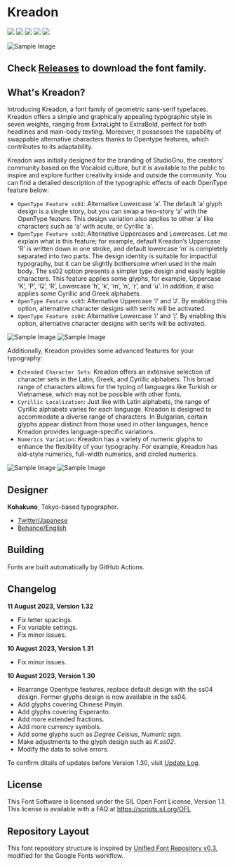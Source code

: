 # Kreadon

[![][Fontbakery]](https://Kohakuno-Layer.github.io/Kreadon/fontbakery/fontbakery-report.html)
[![][Universal]](https://Kohakuno-Layer.github.io/Kreadon/fontbakery/fontbakery-report.html)
[![][GF Profile]](https://Kohakuno-Layer.github.io/Kreadon/fontbakery/fontbakery-report.html)
[![][Outline Correctness]](https://Kohakuno-Layer.github.io/Kreadon/fontbakery/fontbakery-report.html)
[![][Shaping]](https://Kohakuno-Layer.github.io/Kreadon/fontbakery/fontbakery-report.html)

[Fontbakery]: https://img.shields.io/endpoint?url=https%3A%2F%2Fraw.githubusercontent.com%2FKohakuno-Layer%2FKreadon%2Fgh-pages%2Fbadges%2Foverall.json
[GF Profile]: https://img.shields.io/endpoint?url=https%3A%2F%2Fraw.githubusercontent.com%2FKohakuno-Layer%2FKreadon%2Fgh-pages%2Fbadges%2FGoogleFonts.json
[Outline Correctness]: https://img.shields.io/endpoint?url=https%3A%2F%2Fraw.githubusercontent.com%2FKohakuno-Layer%2FKreadon%2Fgh-pages%2Fbadges%2FOutlineCorrectnessChecks.json
[Shaping]: https://img.shields.io/endpoint?url=https%3A%2F%2Fraw.githubusercontent.com%2FKohakuno-Layer%2FKreadon%2Fgh-pages%2Fbadges%2FShapingChecks.json
[Universal]: https://img.shields.io/endpoint?url=https%3A%2F%2Fraw.githubusercontent.com%2FKohakuno-Layer%2FKreadon%2Fgh-pages%2Fbadges%2FUniversal.json

![Sample Image](documentation/37-01.png)

## Check [Releases](https://github.com/Kohakuno-Layer/Kreadon/releases) to download the font family.

## What's Kreadon?

Introducing Kreadon, a font family of geometric sans-serif typefaces. Kreadon offers a simple and graphically appealing typographic style in seven weights, ranging from ExtraLight to ExtraBold, perfect for both headlines and main-body texting. Moreover, it possesses the capability of swappable alternative characters thanks to Opentype features, which contributes to its adaptability. 

Kreadon was initially designed for the branding of StudioGnu, the creators’ community based on the Vocaloid culture, but it is available to the public to inspire and explore further creativity inside and outside the community.
You can find a detailed description of the typographic effects of each OpenType feature below:

* `OpenType Feature ss01`: Alternative Lowercase ‘a’. The default ‘a’ glyph design is a single story, but you can swap a two-story ‘a’ with the OpenType feature. This design variation also applies to other ‘a’ like characters such as ‘a’ with acute, or Cyrillic ‘a’.
* `OpenType Feature ss02`: Alternative Uppercases and Lowercases. Let me explain what is this feature; for example, default Kreadon’s Uppercase ‘R’ is written down in one stroke, and default lowercase ‘m’ is completely separated into two parts. The design identity is suitable for impactful typography, but it can be slightly bothersome when used in the main body. The ss02 option presents a simpler type design and easily legible characters. This feature applies some glyphs, for example, Uppercase ‘K’, ‘P’, ‘Q’, ‘R’, Lowercase ‘h’, ‘k’, ‘m’, ’n’, ‘r’, and ‘u’. In addition, it also applies some Cyrillic and Greek alphabets.
* `OpenType Feature ss03`: Alternative Uppercase ‘I’ and ‘J’. By enabling this option, alternative character designs with serifs will be activated.
* `OpenType Feature ss04`: Alternative Lowercase ‘i’ and ‘j’. By enabling this option, alternative character designs with serifs will be activated.

![Sample Image](documentation/37-a1.gif)
![Sample Image](documentation/37-a2.gif)

Additionally, Kreadon provides some advanced features for your typography:

* `Extended Character Sets`: Kreadon offers an extensive selection of character sets in the Latin, Greek, and Cyrillic alphabets. This broad range of characters allows for the typing of languages like Turkish or Vietnamese, which may not be possible with other fonts.
* `Cyrillic Localization`: Just like with Latin alphabets, the range of Cyrillic alphabets varies for each language. Kreadon is designed to accommodate a diverse range of characters. In Bulgarian, certain glyphs appear distinct from those used in other languages, hence Kreadon provides language-specific variations.
* `Numerics Variation`: Kreadon has a variety of numeric glyphs to enhance the flexibility of your typography. For example, Kreadon has old-style numerics, full-width numerics, and circled numerics.

![Sample Image](documentation/37-07.png)
![Sample Image](documentation/37-08.png)

## Designer

**Kohakuno**, Tokyo-based typographer.
* [Twitter/Japanese](https://twitter.com/Amber_layer01)
* [Behance/English](https://www.behance.net/kohakuno)

## Building

Fonts are built automatically by GitHub Actions. 

## Changelog

**11 August 2023, Version 1.32**
- Fix letter spacings.
- Fix variable settings.
- Fix minor issues.

**10 August 2023, Version 1.31**
- Fix minor issues.

**10 August 2023, Version 1.30**
- Rearrange Opentype features, replace default design with the ss04 design. Former glyphs design is now available in the ss04.
- Add glyphs covering Chinese Pinyin.
- Add glyphs covering Esperanto. 
- Add more extended fractions.
- Add more currency symbols.
- Add some glyphs such as _Degree Celsius_, _Numeric sign_.
- Make adjustments to the glyph design such as _K.ss02_.
- Modify the data to solve errors.

To confirm ditails of updates before Version 1.30, visit [Update Log](https://github.com/Kohakuno-Layer/Kreadon/blob/main/update_log.md).

## License

This Font Software is licensed under the SIL Open Font License, Version 1.1.
This license is available with a FAQ at
https://scripts.sil.org/OFL

## Repository Layout

This font repository structure is inspired by [Unified Font Repository v0.3](https://github.com/unified-font-repository/Unified-Font-Repository), modified for the Google Fonts workflow.
